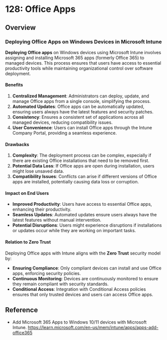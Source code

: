 # 128: Office Apps

## Overview
### Deploying Office Apps on Windows Devices in Microsoft Intune

**Deploying Office apps** on Windows devices using Microsoft Intune involves assigning and installing Microsoft 365 apps (formerly Office 365) to managed devices. This process ensures that users have access to essential productivity tools while maintaining organizational control over software deployment.

#### Benefits
1. **Centralized Management**: Administrators can deploy, update, and manage Office apps from a single console, simplifying the process.
2. **Automated Updates**: Office apps can be automatically updated, ensuring users always have the latest features and security patches.
3. **Consistency**: Ensures a consistent set of applications across all managed devices, reducing compatibility issues.
4. **User Convenience**: Users can install Office apps through the Intune Company Portal, providing a seamless experience.

#### Drawbacks
1. **Complexity**: The deployment process can be complex, especially if there are existing Office installations that need to be removed first.
2. **Potential Data Loss**: If Office apps are open during installation, users might lose unsaved data.
3. **Compatibility Issues**: Conflicts can arise if different versions of Office apps are installed, potentially causing data loss or corruption.

#### Impact on End Users
- **Improved Productivity**: Users have access to essential Office apps, enhancing their productivity.
- **Seamless Updates**: Automated updates ensure users always have the latest features without manual intervention.
- **Potential Disruptions**: Users might experience disruptions if installations or updates occur while they are working on important tasks.

#### Relation to Zero Trust
Deploying Office apps with Intune aligns with the **Zero Trust** security model by:
- **Ensuring Compliance**: Only compliant devices can install and use Office apps, enforcing security policies.
- **Continuous Monitoring**: Devices are continuously monitored to ensure they remain compliant with security standards.
- **Conditional Access**: Integration with Conditional Access policies ensures that only trusted devices and users can access Office apps.

## Reference

*  Add Microsoft 365 Apps to Windows 10/11 devices with Microsoft Intune. https://learn.microsoft.com/en-us/mem/intune/apps/apps-add-office365

